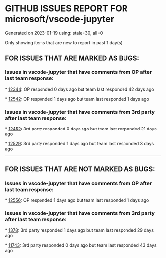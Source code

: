 
# GITHUB ISSUES REPORT FOR microsoft/vscode-jupyter


Generated on 2023-01-19 using: stale=30, all=0


Only showing items that are new to report in past 1 day(s)


## FOR ISSUES THAT ARE MARKED AS BUGS:


### Issues in vscode-jupyter that have comments from OP after last team response:


\* [12344](https://github.com/microsoft/vscode-jupyter/issues/12344 "Optional detail for remote kernels in kernel picker looks weird"): OP responded 0 days ago but team last responded 42 days ago

\* [12542](https://github.com/microsoft/vscode-jupyter/issues/12542 "Fails to run Kernel in Python venv created using PyEnv"): OP responded 1 days ago but team last responded 1 days ago

### Issues in vscode-jupyter that have comments from 3rd party after last team response:


\* [12452](https://github.com/microsoft/vscode-jupyter/issues/12452 "Jupyter extension doesn't activate python environment in internal terminal"): 3rd party responded 0 days ago but team last responded 21 days ago

\* [12529](https://github.com/microsoft/vscode-jupyter/issues/12529 "Connecting to kernel: Python 3.9.7... loading to infinity"): 3rd party responded 1 days ago but team last responded 3 days ago

---

## FOR ISSUES THAT ARE NOT MARKED AS BUGS:


### Issues in vscode-jupyter that have comments from OP after last team response:


\* [12556](https://github.com/microsoft/vscode-jupyter/issues/12556 "Debugger doesn't start in a specific Conda Environment"): OP responded 1 days ago but team last responded 1 days ago

### Issues in vscode-jupyter that have comments from 3rd party after last team response:


\* [1378](https://github.com/microsoft/vscode-jupyter/issues/1378 "Allow for Manual Kernel Management (turn off auto-start and auto-end)"): 3rd party responded 1 days ago but team last responded 29 days ago

\* [11743](https://github.com/microsoft/vscode-jupyter/issues/11743 "Enable Active Cell Background and Inactive Cell Borders in Python Editor"): 3rd party responded 0 days ago but team last responded 43 days ago

